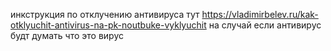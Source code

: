 инкструкция по отклучению антивируса тут https://vladimirbelev.ru/kak-otklyuchit-antivirus-na-pk-noutbuke-vyklyuchit на случай если антивирус будт думать что это вирус
